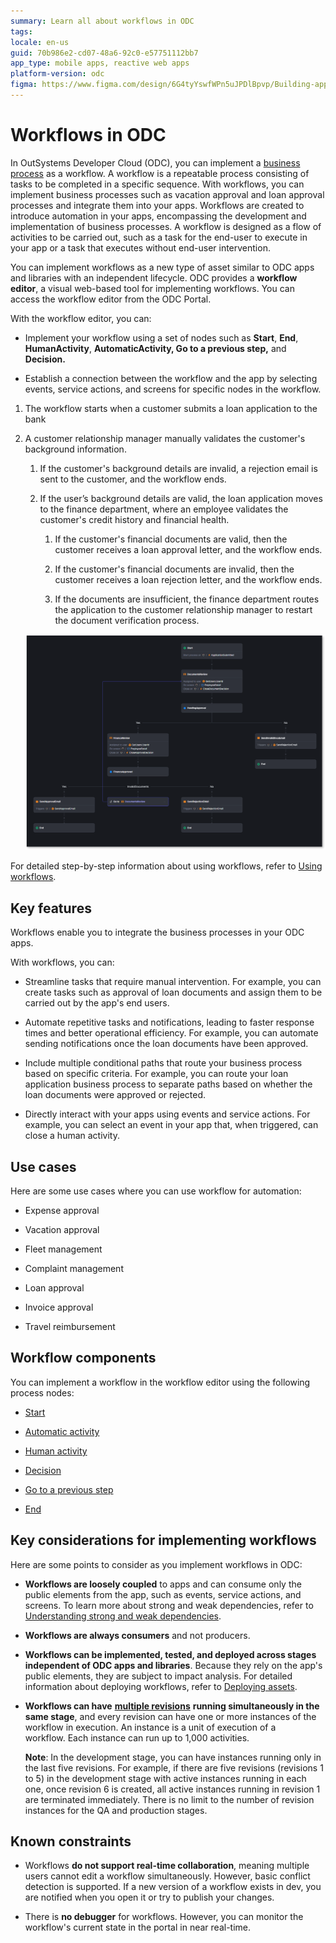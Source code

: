 ```yaml
---
summary: Learn all about workflows in ODC
tags:
locale: en-us
guid: 70b986e2-cd07-48a6-92c0-e57751112bb7
app_type: mobile apps, reactive web apps
platform-version: odc
figma: https://www.figma.com/design/6G4tyYswfWPn5uJPDlBpvp/Building-apps?node-id=5633-900
---
```


# Workflows in ODC

In OutSystems Developer Cloud (ODC), you can implement a [business process](business-processes.md) as a workflow. A workflow is a repeatable process consisting of tasks to be completed in a specific sequence. With workflows, you can implement business processes such as vacation approval and loan approval processes and integrate them into your apps. Workflows are created to introduce automation in your apps, encompassing the development and implementation of business processes. A workflow is designed as a flow of activities to be carried out, such as a task for the end-user to execute in your app or a task that executes without end-user intervention. 

You can implement workflows as a new type of asset similar to ODC apps and libraries with an independent lifecycle. ODC provides a **workflow editor**, a visual web-based tool for implementing workflows. You can access the workflow editor from the ODC Portal.  

With the workflow editor, you can:

* Implement your workflow using a set of nodes such as **Start**, **End**, **HumanActivity**, **AutomaticActivity, Go to a previous step,** and **Decision.**

* Establish a connection between the workflow and the app by selecting events, service actions, and screens for specific nodes in the workflow.

1. The workflow starts when a customer submits a loan application to the bank

2. A customer relationship manager manually validates the customer's background information.

   1. If the customer's background details are invalid, a rejection email is sent to the customer, and the workflow ends.

   2. If the user’s background details are valid, the loan application moves to the finance department, where an employee validates the customer's credit history and financial health.

      1. If the customer's financial documents are valid, then the customer receives a loan approval letter, and the workflow ends.

      2. If the customer's financial documents are invalid, then the customer receives a loan rejection letter, and the workflow ends.

      3. If the documents are insufficient, the finance department routes the application to the customer relationship manager to restart the document verification process.

    ![Example workflow of approving a bank transaction](images/example-workflow-pl.png "Example workflow of approving a bank transaction")


For detailed step-by-step information about using workflows, refer to [Using workflows](using-workflows.md). 

## Key features

Workflows enable you to integrate the business processes in your ODC apps.

With workflows, you can:

* Streamline tasks that require manual intervention. For example, you can create tasks such as approval of loan documents and assign them to be carried out by the app's end users. 

* Automate repetitive tasks and notifications, leading to faster response times and better operational efficiency. For example, you can automate sending notifications once the loan documents have been approved.

* Include multiple conditional paths that route your business process based on specific criteria. For example, you can route your loan application business process to separate paths based on whether the loan documents were approved or rejected.

* Directly interact with your apps using events and service actions. For example, you can select an event in your app that, when triggered, can close a human activity.

## Use cases

Here are some use cases where you can use workflow for automation:

* Expense approval

* Vacation approval

* Fleet management

* Complaint management

* Loan approval

* Invoice approval

* Travel reimbursement

## Workflow components

You can implement a workflow in the workflow editor using the following process nodes:

* [Start](start-workflow.md)

* [Automatic activity](add-automatic-activity.md)

* [Human activity](add-human-activity.md)

* [Decision](add-decisions.md)

* [Go to a previous step](go-to-previous-step.md)

* [End](end-workflow.md)

## Key considerations for implementing workflows

Here are some points to consider as you implement workflows in ODC:

* **Workflows are loosely coupled** to apps and can consume only the public elements from the app, such as events, service actions, and screens. To learn more about strong and weak dependencies, refer to [Understanding strong and weak dependencies](../reuse/intro.md). 

* **Workflows are always consumers** and not producers.

* **Workflows can be implemented, tested, and deployed across stages independent of ODC apps and libraries**. Because they rely on the app's public elements, they are subject to impact analysis. For detailed information about deploying workflows, refer to [Deploying assets](../../deploying-apps/deploy-apps.md).  

* **Workflows can have** [**multiple revisions**](../../deploying-apps/deploy-apps.md#multiple-revisions-of-a-workflow) **running simultaneously in the same stage**, and every revision can have one or more instances of the workflow in execution. An instance is a unit of execution of a workflow. Each instance can run up to 1,000 activities. 

    **Note**: In the development stage, you can have instances running only in the last five revisions. For example, if there are five revisions (revisions 1 to 5) in the development stage with active instances running in each one, once revision 6 is created, all active instances running in revision 1 are terminated immediately. There is no limit to the number of revision instances for the QA and production stages. 

## Known constraints

* Workflows **do not support real-time collaboration**, meaning multiple users cannot edit a workflow simultaneously. However, basic conflict detection is supported. If a new version of a workflow exists in dev, you are notified when you open it or try to publish your changes.

* There is **no debugger** for workflows. However, you can monitor the workflow's current state in the portal in near real-time.
